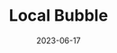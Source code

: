 ---
title: "Local Bubble"
cc-type: hashtag
date: 2023-06-17
hashtag: local-bubble
orbits:
  - Milky Way
subdivision-of:
  - Orion Arm
tags:
  - Solar System
  - astronomy
---